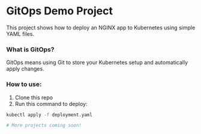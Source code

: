 # GitOps Demo Project

This project shows how to deploy an NGINX app to Kubernetes using simple YAML files.

### What is GitOps?

GitOps means using Git to store your Kubernetes setup and automatically apply changes.

### How to use:

1. Clone this repo  
2. Run this command to deploy:

```bash
kubectl apply -f deployment.yaml

# More projects coming soon!

